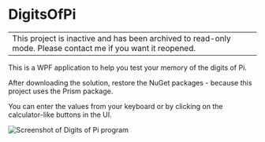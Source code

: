 # DigitsOfPi

<table>
  <tbody>
	<tr>
	  <td>This project is inactive and has been archived to read-only mode. Please contact me if you want it reopened.</td>
	</tr>
  </tbody>
</table>

This is a WPF application to help you test your memory of the digits of Pi.

After downloading the solution, restore the NuGet packages - because this project uses the Prism package.

You can enter the values from your keyboard or by clicking on the calculator-like buttons in the UI.

![Screenshot of Digits of Pi program](https://scottlilly.com/wp-content/uploads/2019/09/DigitsOfPiScreenshot.png)
